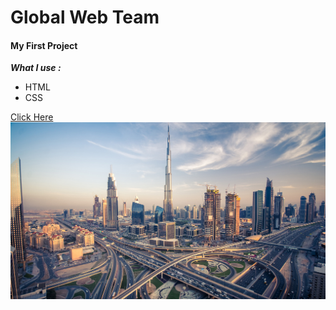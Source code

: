 # Global Web Team 
#### My First Project 
***What I use :***
- HTML 
- CSS

[Click Here](https://ranamaj.github.io/webteam/)
![](images/Dubai-Sky-Pods-Feature.jpg)

